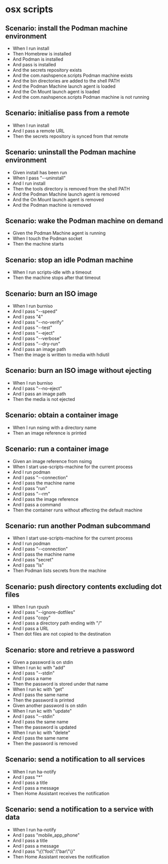 # osx scripts

## Scenario: install the Podman machine environment
* When I run install
* Then Homebrew is installed
* And Podman is installed
* And pass is installed
* And the secrets repository exists
* And the com.nashspence.scripts Podman machine exists
* And the bin directories are added to the shell PATH
* And the Podman Machine launch agent is loaded
* And the On Mount launch agent is loaded
* And the com.nashspence.scripts Podman machine is not running

## Scenario: initialise pass from a remote
* When I run install
* And I pass a remote URL
* Then the secrets repository is synced from that remote

## Scenario: uninstall the Podman machine environment
* Given install has been run
* When I pass "--uninstall"
* And I run install
* Then the tools directory is removed from the shell PATH
* And the Podman Machine launch agent is removed
* And the On Mount launch agent is removed
* And the Podman machine is removed

## Scenario: wake the Podman machine on demand
* Given the Podman Machine agent is running
* When I touch the Podman socket
* Then the machine starts

## Scenario: stop an idle Podman machine
* When I run scripts-idle with a timeout
* Then the machine stops after that timeout

## Scenario: burn an ISO image
* When I run burniso
* And I pass "--speed"
* And I pass "4"
* And I pass "--no-verify"
* And I pass "--test"
* And I pass "--eject"
* And I pass "--verbose"
* And I pass "--dry-run"
* And I pass an image path
* Then the image is written to media with hdiutil

## Scenario: burn an ISO image without ejecting
* When I run burniso
* And I pass "--no-eject"
* And I pass an image path
* Then the media is not ejected

## Scenario: obtain a container image
* When I run nsimg with a directory name
* Then an image reference is printed

## Scenario: run a container image
* Given an image reference from nsimg
* When I start use-scripts-machine for the current process
* And I run podman
* And I pass "--connection"
* And I pass the machine name
* And I pass "run"
* And I pass "--rm"
* And I pass the image reference
* And I pass a command
* Then the container runs without affecting the default machine

## Scenario: run another Podman subcommand
* When I start use-scripts-machine for the current process
* And I run podman
* And I pass "--connection"
* And I pass the machine name
* And I pass "secret"
* And I pass "ls"
* Then Podman lists secrets from the machine

## Scenario: push directory contents excluding dot files
* When I run rpush
* And I pass "--ignore-dotfiles"
* And I pass "copy"
* And I pass a directory path ending with "/"
* And I pass a URL
* Then dot files are not copied to the destination

## Scenario: store and retrieve a password
* Given a password is on stdin
* When I run kc with "add"
* And I pass "--stdin"
* And I pass a name
* Then the password is stored under that name
* When I run kc with "get"
* And I pass the same name
* Then the password is printed
* Given another password is on stdin
* When I run kc with "update"
* And I pass "--stdin"
* And I pass the same name
* Then the password is updated
* When I run kc with "delete"
* And I pass the same name
* Then the password is removed

## Scenario: send a notification to all services
* When I run ha-notify
* And I pass "*"
* And I pass a title
* And I pass a message
* Then Home Assistant receives the notification

## Scenario: send a notification to a service with data
* When I run ha-notify
* And I pass "mobile_app_phone"
* And I pass a title
* And I pass a message
* And I pass "\\{\\\"foo\\\":\\\"bar\\\"\\}"
* Then Home Assistant receives the notification
